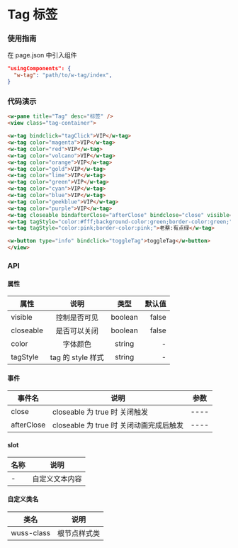 # Tag 标签

### 使用指南

在 page.json 中引入组件

```json
"usingComponents": {
  "w-tag": "path/to/w-tag/index",
}
```

### 代码演示

```html
<w-pane title="Tag" desc="标签" />
<view class="tag-container">

<w-tag bindclick="tagClick">VIP</w-tag>
<w-tag color="magenta">VIP</w-tag>
<w-tag color="red">VIP</w-tag>
<w-tag color="volcano">VIP</w-tag>
<w-tag color="orange">VIP</w-tag>
<w-tag color="gold">VIP</w-tag>
<w-tag color="lime">VIP</w-tag>
<w-tag color="green">VIP</w-tag>
<w-tag color="cyan">VIP</w-tag>
<w-tag color="blue">VIP</w-tag>
<w-tag color="geekblue">VIP</w-tag>
<w-tag color="purple">VIP</w-tag>
<w-tag closeable bindafterClose="afterClose" bindclose="close" visible="{{ visible }}">点击关闭</w-tag>
<w-tag tagStyle="color:#fff;background-color:green;border-color:green;">琚志强：我绿吗</w-tag>
<w-tag tagStyle="color:pink;border-color:pink;">老蔡:有点绿</w-tag>

<w-button type="info" bindclick="toggleTag">toggleTag</w-button>
</view>
```

### API

#### 属性

| 属性      |       说明        |  类型   | 默认值 |
| --------- | :---------------: | :-----: | -----: |
| visible   |   控制是否可见    | boolean |  false |
| closeable |   是否可以关闭    | boolean |  false |
| color     |     字体颜色      | string  |      - |
| tagStyle  | tag 的 style 样式 | string  |      - |

#### 事件

| 事件名     | 说明                                    | 参数 |
| ---------- | --------------------------------------- | ---- |
| close      | closeable 为 true 时 关闭触发           | ---- |
| afterClose | closeable 为 true 时 关闭动画完成后触发 | ---- |

#### slot

| 名称 | 说明           |
| ---- | -------------- |
| -    | 自定义文本内容 |

#### 自定义类名

| 类名       | 说明         |
| ---------- | ------------ |
| wuss-class | 根节点样式类 |
